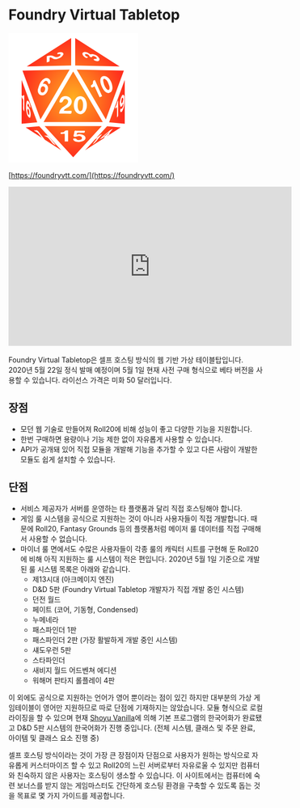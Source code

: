 # Foundry Virtual Tabletop

<img src="images/fvtt_logo.png" width="256">

[https://foundryvtt.com/](https://foundryvtt.com/)

<iframe width="560" height="315" src="https://www.youtube.com/embed/9RlXQCi9TQI" frameborder="0" allow="accelerometer; autoplay; encrypted-media; gyroscope; picture-in-picture" allowfullscreen></iframe>

Foundry Virtual Tabletop은 셀프 호스팅 방식의 웹 기반 가상 테이블탑입니다.  
2020년 5월 22일 정식 발매 예정이며 5월 1일 현재 사전 구매 형식으로 베타 버전을 사용할 수 있습니다.
라이선스 가격은 미화 50 달러입니다.

## 장점

* 모던 웹 기술로 만들어져 Roll20에 비해 성능이 좋고 다양한 기능을 지원합니다.
* 한번 구매하면 용량이나 기능 제한 없이 자유롭게 사용할 수 있습니다.
* API가 공개돼 있어 직접 모듈을 개발해 기능을 추가할 수 있고 다른 사람이 개발한 모듈도 쉽게 설치할 수 있습니다.

## 단점

* 서비스 제공자가 서버를 운영하는 타 플랫폼과 달리 직접 호스팅해야 합니다.
* 게임 룰 시스템을 공식으로 지원하는 것이 아니라 사용자들이 직접 개발합니다. 때문에 Roll20, Fantasy Grounds 등의 플랫폼처럼 메이저 룰 데이터를 직접 구매해서 사용할 수 없습니다.
* 마이너 룰 면에서도 수많은 사용자들이 각종 룰의 캐릭터 시트를 구현해 둔 Roll20에 비해 아직 지원하는 룰 시스템이 적은 편입니다. 2020년 5월 1일 기준으로 개발된 룰 시스템 목록은 아래와 같습니다.
	* 제13시대 (아크메이지 엔진)
	* D&D 5판 (Foundry Virtual Tabletop 개발자가 직접 개발 중인 시스템)
	* 던전 월드
	* 페이트 (코어, 기동형, Condensed)
	* 누메네라
	* 패스파인더 1판
	* 패스파인더 2판 (가장 활발하게 개발 중인 시스템)
	* 섀도우런 5판
	* 스타파인더
	* 새비지 월드 어드벤쳐 에디션
	* 워해머 판타지 롤플레이 4판

이 외에도 공식으로 지원하는 언어가 영어 뿐이라는 점이 있긴 하지만 대부분의 가상 게임테이블이 영어만 지원하므로 따로 단점에 기재하지는 않았습니다.
모듈 형식으로 로컬라이징을 할 수 있으며 현재 [Shoyu Vanilla](/author.md)에 의해 기본 프로그램의 한국어화가 완료됐고 D&D 5판 시스템의 한국어화가 진행 중입니다. (전체 시스템, 클래스 및 주문 완료, 아이템 및 클래스 요소 진행 중)

셀프 호스팅 방식이라는 것이 가장 큰 장점이자 단점으로 사용자가 원하는 방식으로 자유롭게 커스터마이즈 할 수 있고 Roll20의 느린 서버로부터 자유로울 수 있지만 컴퓨터와 친숙하지 않은 사용자는 호스팅이 생소할 수 있습니다.
이 사이트에서는 컴퓨터에 숙련 보너스를 받지 않는 게임마스터도 간단하게 호스팅 환경을 구축할 수 있도록 돕는 것을 목표로 몇 가지 가이드를 제공합니다.